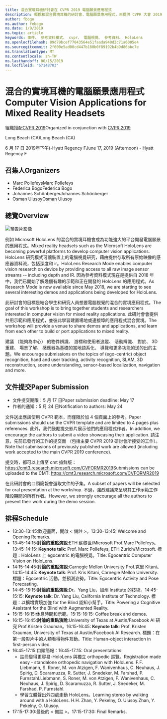 ```yaml
---
title: 混合實境耳機研討會在 CVPR 2019 電腦願景應用程式
description: 概觀和混合實境耳機的研討會，電腦願景應用程式，來提供 CVPR 大會 2019 年 6 月的排程。
author: fbogo
ms.author: febogo
ms.date: 1/9/2019
ms.topic: article
keywords: 事件、 參考資料模式、 cvpr、 電腦視覺、 參考資料、 HoloLens
ms.openlocfilehash: 89d79bcef77043564e51faada940d2c71a6005e4
ms.sourcegitcommit: 2f600e5ad00cd447b180b0f89192b4b9d86bbc7e
ms.translationtype: MT
ms.contentlocale: zh-TW
ms.lasthandoff: 06/15/2019
ms.locfileid: "67148703"
---
```

# <a name="computer-vision-applications-for-mixed-reality-headsets"></a><span data-ttu-id="e4d29-104">混合的實境耳機的電腦願景應用程式</span><span class="sxs-lookup"><span data-stu-id="e4d29-104">Computer Vision Applications for Mixed Reality Headsets</span></span>

<span data-ttu-id="e4d29-105">組織搭配[CVPR 2019](http://cvpr2019.thecvf.com/)</span><span class="sxs-lookup"><span data-stu-id="e4d29-105">Organized in conjunction with [CVPR 2019](http://cvpr2019.thecvf.com/)</span></span>

<span data-ttu-id="e4d29-106">Long Beach (CA)</span><span class="sxs-lookup"><span data-stu-id="e4d29-106">Long Beach (CA)</span></span>

<span data-ttu-id="e4d29-107">6 月 17 日 2019年下午)-Hyatt Regency F</span><span class="sxs-lookup"><span data-stu-id="e4d29-107">June 17, 2019 (Afternoon) - Hyatt Regency F</span></span>


## <a name="organizers"></a><span data-ttu-id="e4d29-108">召集人</span><span class="sxs-lookup"><span data-stu-id="e4d29-108">Organizers</span></span>
* <span data-ttu-id="e4d29-109">Marc Pollefeys</span><span class="sxs-lookup"><span data-stu-id="e4d29-109">Marc Pollefeys</span></span>
* <span data-ttu-id="e4d29-110">Federica Bogo</span><span class="sxs-lookup"><span data-stu-id="e4d29-110">Federica Bogo</span></span>
* <span data-ttu-id="e4d29-111">Johannes Schönberger</span><span class="sxs-lookup"><span data-stu-id="e4d29-111">Johannes Schönberger</span></span>
* <span data-ttu-id="e4d29-112">Osman Ulusoy</span><span class="sxs-lookup"><span data-stu-id="e4d29-112">Osman Ulusoy</span></span>

## <a name="overview"></a><span data-ttu-id="e4d29-113">總覽</span><span class="sxs-lookup"><span data-stu-id="e4d29-113">Overview</span></span>

![預告片影像](images/cvpr2019_teaser2.jpg)

<span data-ttu-id="e4d29-115">例如 Microsoft HoloLens 的混合的實境耳機會成為功能強大的平台開發電腦願景的應用程式。</span><span class="sxs-lookup"><span data-stu-id="e4d29-115">Mixed reality headsets such as the Microsoft HoloLens are becoming powerful platforms to develop computer vision applications.</span></span> <span data-ttu-id="e4d29-116">HoloLens 研究模式可讓裝置上的電腦視覺研究，藉由提供存取所有原始映像的感應器資料流，包括深度和 ir。</span><span class="sxs-lookup"><span data-stu-id="e4d29-116">HoloLens Research Mode enables computer vision research on device by providing access to all raw image sensor streams -- including depth and IR.</span></span> <span data-ttu-id="e4d29-117">因為參考資料模式現在是提供自 2018 年中，我們已開始了解幾個有趣的示範和正在開發的 HoloLens 的應用程式。</span><span class="sxs-lookup"><span data-stu-id="e4d29-117">As Research Mode is now available since May 2018, we are starting to see several interesting demos and applications being developed for HoloLens.</span></span> 

<span data-ttu-id="e4d29-118">此研討會的目標是結合學生和研究人員想要電腦視覺的混合的實境應用程式。</span><span class="sxs-lookup"><span data-stu-id="e4d29-118">The goal of this workshop is to bring together students and researchers interested in computer vision for mixed reality applications.</span></span> <span data-ttu-id="e4d29-119">此研討會會提供共用示範和應用程式，並彼此學習建置場地或連接埠的應用程式混合實境。</span><span class="sxs-lookup"><span data-stu-id="e4d29-119">The workshop will provide a venue to share demos and applications, and learn from each other to build or port applications to mixed reality.</span></span> 

<span data-ttu-id="e4d29-120">建議 （能夠為中心） 的物件辨識、 游標和使用者追蹤、 活動辨識、 對於、 3D 重建、 場景了解、 感應器為基礎的當地語系化、 導覽和更多功能的送的出的主題。</span><span class="sxs-lookup"><span data-stu-id="e4d29-120">We encourage submissions on the topics of (ego-centric) object recognition, hand and user tracking, activity recognition, SLAM, 3D reconstruction, scene understanding, sensor-based localization, navigation and more.</span></span>

## <a name="paper-submission"></a><span data-ttu-id="e4d29-121">文件提交</span><span class="sxs-lookup"><span data-stu-id="e4d29-121">Paper Submission</span></span>
* <span data-ttu-id="e4d29-122">文件提交期限：5 月 17 日</span><span class="sxs-lookup"><span data-stu-id="e4d29-122">Paper submission deadline: May 17</span></span>
* <span data-ttu-id="e4d29-123">作者的通知：5 月 24 日</span><span class="sxs-lookup"><span data-stu-id="e4d29-123">Notification to authors: May 24</span></span>

<span data-ttu-id="e4d29-124">文件送出應該使用 CVPR 範本，而僅限於加 4 個頁面上的參考。</span><span class="sxs-lookup"><span data-stu-id="e4d29-124">Paper submissions should use the CVPR template and are limited to 4 pages plus references.</span></span> <span data-ttu-id="e4d29-125">此外，我們鼓勵提交影片展示他們的應用程式作者。</span><span class="sxs-lookup"><span data-stu-id="e4d29-125">In addition, we encourage the authors to submit a video showcasing their application.</span></span>
<span data-ttu-id="e4d29-126">請注意，先前已發行的工作的提交而 （包括主要 CVPR 2019 研討會所接受的工作）。</span><span class="sxs-lookup"><span data-stu-id="e4d29-126">Note that submissions of previously published work are allowed (including work accepted to the main CVPR 2019 conference).</span></span> 

<span data-ttu-id="e4d29-127">提交時，都可以上傳至 cmt 搶鮮版： https://cmt3.research.microsoft.com/CVFORMR2019</span><span class="sxs-lookup"><span data-stu-id="e4d29-127">Submissions can be uploaded to the CMT: https://cmt3.research.microsoft.com/CVFORMR2019</span></span>

<span data-ttu-id="e4d29-128">在此研討會的口頭簡報會選取文件的子集。</span><span class="sxs-lookup"><span data-stu-id="e4d29-128">A subset of papers will be selected for oral presentation at the workshop.</span></span> <span data-ttu-id="e4d29-129">不過，強烈建議來呈現其工作示範工作階段期間的所有作者。</span><span class="sxs-lookup"><span data-stu-id="e4d29-129">However, we strongly encourage all the authors to present their work during the demo session.</span></span>


## <a name="schedule"></a><span data-ttu-id="e4d29-130">排程</span><span class="sxs-lookup"><span data-stu-id="e4d29-130">Schedule</span></span>
* <span data-ttu-id="e4d29-131">13:30-13:45:歡迎畫面，開啟 < 備註 >。</span><span class="sxs-lookup"><span data-stu-id="e4d29-131">13:30-13:45: Welcome and Opening Remarks.</span></span>
* <span data-ttu-id="e4d29-132">13:45-14:15:**討論的重點演說**:ETH 蘇黎世/Microsoft Prof.Marc Pollefeys。</span><span class="sxs-lookup"><span data-stu-id="e4d29-132">13:45-14:15: **Keynote talk**: Prof. Marc Pollefeys, ETH Zurich/Microsoft.</span></span> <span data-ttu-id="e4d29-133">標題：HoloLens 上 egocentric 的電腦視覺。</span><span class="sxs-lookup"><span data-stu-id="e4d29-133">Title: Egocentric Computer Vision on HoloLens.</span></span>
* <span data-ttu-id="e4d29-134">14:15-14:45:**討論的重點演說**:Carnegie Mellon University Prof.克里 Kitani。</span><span class="sxs-lookup"><span data-stu-id="e4d29-134">14:15-14:45: **Keynote talk**: Prof. Kris Kitani, Carnegie Mellon University.</span></span> <span data-ttu-id="e4d29-135">標題：Egocentric 活動，並預測姿勢。</span><span class="sxs-lookup"><span data-stu-id="e4d29-135">Title: Egocentric Activity and Pose Forecasting.</span></span>
* <span data-ttu-id="e4d29-136">14:45-15:15:**討論的重點演說**:Dr。Yang Liu，加州 Institute 的技術。</span><span class="sxs-lookup"><span data-stu-id="e4d29-136">14:45-15:15: **Keynote talk**: Dr. Yang Liu, California Institute of Technology.</span></span> <span data-ttu-id="e4d29-137">標題：以擴增實境加強 for the Blind 認知小幫手。</span><span class="sxs-lookup"><span data-stu-id="e4d29-137">Title: Powering a Cognitive Assistant for the Blind with Augmented Reality.</span></span>
* <span data-ttu-id="e4d29-138">15:15-16:15:休息時間和示範。</span><span class="sxs-lookup"><span data-stu-id="e4d29-138">15:15-16:15: Coffee break and demos.</span></span>
* <span data-ttu-id="e4d29-139">16:15-16:45:**討論的重點演說**:University of Texas at Austin/Facebook AI 研究 Prof.Kristen Grauman。</span><span class="sxs-lookup"><span data-stu-id="e4d29-139">16:15-16:45: **Keynote talk**: Prof. Kristen Grauman, University of Texas at Austin/Facebook AI Research.</span></span> <span data-ttu-id="e4d29-140">標題：在第一段影片中的人類看得物件互動。</span><span class="sxs-lookup"><span data-stu-id="e4d29-140">Title: Human-object interaction in first-person video.</span></span>
* <span data-ttu-id="e4d29-141">16:45-17:15:口頭簡報：</span><span class="sxs-lookup"><span data-stu-id="e4d29-141">16:45-17:15: Oral presentations:</span></span>
    * <span data-ttu-id="e4d29-142">註冊變得更容易-HoloLens 與獨立 orthopedic 巡覽。</span><span class="sxs-lookup"><span data-stu-id="e4d29-142">Registration made easy - standalone orthopedic navigation with HoloLens.</span></span> <span data-ttu-id="e4d29-143">F.</span><span class="sxs-lookup"><span data-stu-id="e4d29-143">F.</span></span> <span data-ttu-id="e4d29-144">Liebmann, S. Roner, M. von Atzigen, F. Wanivenhaus, C. Neuhaus, J. Spirig, D. Scaramuzza, R. Sutter, J. Snedeker, M. Farshad, P. Furnstahl.</span><span class="sxs-lookup"><span data-stu-id="e4d29-144">Liebmann, S. Roner, M. von Atzigen, F. Wanivenhaus, C. Neuhaus, J. Spirig, D. Scaramuzza, R. Sutter, J. Snedeker, M. Farshad, P. Furnstahl.</span></span>
    * <span data-ttu-id="e4d29-145">學習立體聲出外四處走動 HoloLens。</span><span class="sxs-lookup"><span data-stu-id="e4d29-145">Learning stereo by walking around with a HoloLens.</span></span> <span data-ttu-id="e4d29-146">H.</span><span class="sxs-lookup"><span data-stu-id="e4d29-146">H.</span></span> <span data-ttu-id="e4d29-147">Zhan, Y. Pekelny, O. Ulusoy.</span><span class="sxs-lookup"><span data-stu-id="e4d29-147">Zhan, Y. Pekelny, O. Ulusoy.</span></span>
* <span data-ttu-id="e4d29-148">17:15-17:30:最後的 < 備註 >。</span><span class="sxs-lookup"><span data-stu-id="e4d29-148">17:15-17:30: Final Remarks.</span></span>
